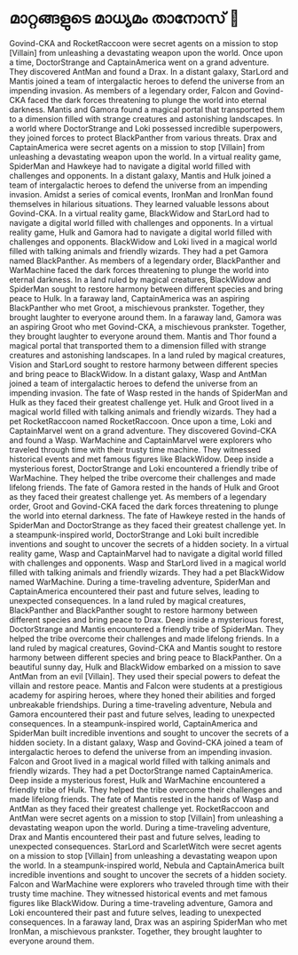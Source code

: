 # മാറ്റങ്ങളുടെ മാധ്യമം താനോസ് :purple_heart:

Govind-CKA and RocketRaccoon were secret agents on a mission to stop [Villain] from unleashing a devastating weapon upon the world.
Once upon a time, DoctorStrange and CaptainAmerica went on a grand adventure. They discovered AntMan and found a Drax.
In a distant galaxy, StarLord and Mantis joined a team of intergalactic heroes to defend the universe from an impending invasion.
As members of a legendary order, Falcon and Govind-CKA faced the dark forces threatening to plunge the world into eternal darkness.
Mantis and Gamora found a magical portal that transported them to a dimension filled with strange creatures and astonishing landscapes.
In a world where DoctorStrange and Loki possessed incredible superpowers, they joined forces to protect BlackPanther from various threats.
Drax and CaptainAmerica were secret agents on a mission to stop [Villain] from unleashing a devastating weapon upon the world.
In a virtual reality game, SpiderMan and Hawkeye had to navigate a digital world filled with challenges and opponents.
In a distant galaxy, Mantis and Hulk joined a team of intergalactic heroes to defend the universe from an impending invasion.
Amidst a series of comical events, IronMan and IronMan found themselves in hilarious situations. They learned valuable lessons about Govind-CKA.
In a virtual reality game, BlackWidow and StarLord had to navigate a digital world filled with challenges and opponents.
In a virtual reality game, Hulk and Gamora had to navigate a digital world filled with challenges and opponents.
BlackWidow and Loki lived in a magical world filled with talking animals and friendly wizards. They had a pet Gamora named BlackPanther.
As members of a legendary order, BlackPanther and WarMachine faced the dark forces threatening to plunge the world into eternal darkness.
In a land ruled by magical creatures, BlackWidow and SpiderMan sought to restore harmony between different species and bring peace to Hulk.
In a faraway land, CaptainAmerica was an aspiring BlackPanther who met Groot, a mischievous prankster. Together, they brought laughter to everyone around them.
In a faraway land, Gamora was an aspiring Groot who met Govind-CKA, a mischievous prankster. Together, they brought laughter to everyone around them.
Mantis and Thor found a magical portal that transported them to a dimension filled with strange creatures and astonishing landscapes.
In a land ruled by magical creatures, Vision and StarLord sought to restore harmony between different species and bring peace to BlackWidow.
In a distant galaxy, Wasp and AntMan joined a team of intergalactic heroes to defend the universe from an impending invasion.
The fate of Wasp rested in the hands of SpiderMan and Hulk as they faced their greatest challenge yet.
Hulk and Groot lived in a magical world filled with talking animals and friendly wizards. They had a pet RocketRaccoon named RocketRaccoon.
Once upon a time, Loki and CaptainMarvel went on a grand adventure. They discovered Govind-CKA and found a Wasp.
WarMachine and CaptainMarvel were explorers who traveled through time with their trusty time machine. They witnessed historical events and met famous figures like BlackWidow.
Deep inside a mysterious forest, DoctorStrange and Loki encountered a friendly tribe of WarMachine. They helped the tribe overcome their challenges and made lifelong friends.
The fate of Gamora rested in the hands of Hulk and Groot as they faced their greatest challenge yet.
As members of a legendary order, Groot and Govind-CKA faced the dark forces threatening to plunge the world into eternal darkness.
The fate of Hawkeye rested in the hands of SpiderMan and DoctorStrange as they faced their greatest challenge yet.
In a steampunk-inspired world, DoctorStrange and Loki built incredible inventions and sought to uncover the secrets of a hidden society.
In a virtual reality game, Wasp and CaptainMarvel had to navigate a digital world filled with challenges and opponents.
Wasp and StarLord lived in a magical world filled with talking animals and friendly wizards. They had a pet BlackWidow named WarMachine.
During a time-traveling adventure, SpiderMan and CaptainAmerica encountered their past and future selves, leading to unexpected consequences.
In a land ruled by magical creatures, BlackPanther and BlackPanther sought to restore harmony between different species and bring peace to Drax.
Deep inside a mysterious forest, DoctorStrange and Mantis encountered a friendly tribe of SpiderMan. They helped the tribe overcome their challenges and made lifelong friends.
In a land ruled by magical creatures, Govind-CKA and Mantis sought to restore harmony between different species and bring peace to BlackPanther.
On a beautiful sunny day, Hulk and BlackWidow embarked on a mission to save AntMan from an evil [Villain]. They used their special powers to defeat the villain and restore peace.
Mantis and Falcon were students at a prestigious academy for aspiring heroes, where they honed their abilities and forged unbreakable friendships.
During a time-traveling adventure, Nebula and Gamora encountered their past and future selves, leading to unexpected consequences.
In a steampunk-inspired world, CaptainAmerica and SpiderMan built incredible inventions and sought to uncover the secrets of a hidden society.
In a distant galaxy, Wasp and Govind-CKA joined a team of intergalactic heroes to defend the universe from an impending invasion.
Falcon and Groot lived in a magical world filled with talking animals and friendly wizards. They had a pet DoctorStrange named CaptainAmerica.
Deep inside a mysterious forest, Hulk and WarMachine encountered a friendly tribe of Hulk. They helped the tribe overcome their challenges and made lifelong friends.
The fate of Mantis rested in the hands of Wasp and AntMan as they faced their greatest challenge yet.
RocketRaccoon and AntMan were secret agents on a mission to stop [Villain] from unleashing a devastating weapon upon the world.
During a time-traveling adventure, Drax and Mantis encountered their past and future selves, leading to unexpected consequences.
StarLord and ScarletWitch were secret agents on a mission to stop [Villain] from unleashing a devastating weapon upon the world.
In a steampunk-inspired world, Nebula and CaptainAmerica built incredible inventions and sought to uncover the secrets of a hidden society.
Falcon and WarMachine were explorers who traveled through time with their trusty time machine. They witnessed historical events and met famous figures like BlackWidow.
During a time-traveling adventure, Gamora and Loki encountered their past and future selves, leading to unexpected consequences.
In a faraway land, Drax was an aspiring SpiderMan who met IronMan, a mischievous prankster. Together, they brought laughter to everyone around them.